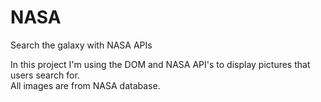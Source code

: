 # NASA
Search the galaxy with NASA APIs

In this project I'm using the DOM and NASA API's to display pictures that users search for.  
All images are from NASA database.
